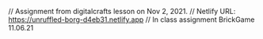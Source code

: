 // Assignment from digitalcrafts lesson on Nov 2, 2021.
// Netlify URL: https://unruffled-borg-d4eb31.netlify.app
// In class assignment BrickGame 11.06.21
